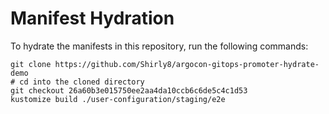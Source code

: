 # Manifest Hydration

To hydrate the manifests in this repository, run the following commands:

```shell
git clone https://github.com/Shirly8/argocon-gitops-promoter-hydrate-demo
# cd into the cloned directory
git checkout 26a60b3e015750ee2aa4da10ccb6c6de5c4c1d53
kustomize build ./user-configuration/staging/e2e
```
